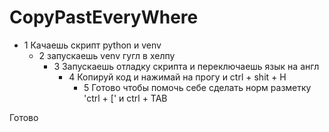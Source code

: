 # CopyPastEveryWhere

+ 1 Качаешь скрипт python и venv
  + 2 запускаешь venv гугл в хелпу
    + 3 Запускаешь отладку скрипта и переключаешь язык на англ 
      + 4 Копируй код и нажимай на прогу и ctrl + shit + H
        + 5 Готово чтобы помочь себе сделать норм разметку 'ctrl + [' и ctrl + TAB

Готово
